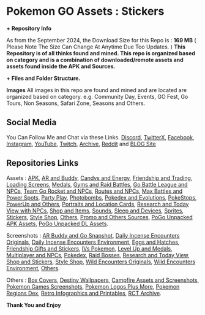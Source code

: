 # __**Pokemon GO Assets**__ __**:**__ __**Stickers**__


**+** __**Repository Info**__

As from the September 2024, the Download Size for this Repo is : **169 MB** ( Please Note The Size Can Change At Anytime Due Too Updates. )
**This Repository is of all thinks found and mined. This repo is organized based on category and is a combination of downloaded/remote assets and assets found inside the APK and Sources.**


**+** __**Files and Folder Structure.**__

**Images**
All images in this repo are found and mined and are located are organized based on category. e.g. Community Day, Events, GO Fest, Go Tours, Non Seasons, Safari Zone, Seasons and Others.


## __**Social Media**__

You Can Follow Me and Chat via these Links. [Discord](https://discord.com/invite/XWphsEk), [TwitterX](https://x.com/Retro86Official), [Facebook](https://www.facebook.com/Retro86Official), [Instagram](https://www.instagram.com/retrojohn86), [YouTube](https://www.youtube.com/channel/UCUw02MHKeo3mGfNDMvBn_eQ), [Twitch](https://www.twitch.tv/retrojohn86), [Archive](https://archive.org/details/@retro_john_86), [Reddit](https://www.reddit.com/user/RetroJohn86/) and [BLOG Site](https://retrojohn86.blogspot.com/)


## __**Repositories Links**__

Assets : [APK](https://github.com/RetroJohn86/Pokemon-Go-Assets-APK), [AR and Buddy](https://github.com/RetroJohn86/Pokemon-Go-Assets-AR-and-Buddy), [Candys and Energy](https://github.com/RetroJohn86/Pokemon-Go-Assets-Candys-and-Energy), [Friendship and Trading](https://github.com/RetroJohn86/Pokemon-Go-Assets-Friendship-and-Trading), [Loading Screens](https://github.com/RetroJohn86/Pokemon-Go-Assets-Loading-Screens), [Medals](https://github.com/RetroJohn86/Pokemon-Go-Assets-Medals), [Gyms and Raid Battles](https://github.com/RetroJohn86/Pokemon-Go-Assets-Gyms-and-Raid-Battles), [Go Battle League and NPCs](https://github.com/RetroJohn86/Pokemon-Go-Assets-Go-Battle-League-and-NPCs), [Team Go Rocket and NPCs](https://github.com/RetroJohn86/Pokemon-Go-Assets-Team-Go-Rocket-and-NPCs), [Routes and NPCs](https://github.com/RetroJohn86/Pokemon-Go-Assets-Routes-and-NPCs), [Max Battles and Power Spots](https://github.com/RetroJohn86/Pokemon-Go-Assets-Max-Battles-and-Power-Spots), [Party Play](https://github.com/RetroJohn86/Pokemon-Go-Assets-Party-Play), [Photobombs](https://github.com/RetroJohn86/Pokemon-Go-Assets-Photobombs), [Pokedex and Evolutions](https://github.com/RetroJohn86/Pokemon-Go-Assets-Pokedex-and-Evolutions), [PokeStops, PowerUp and Others](https://github.com/RetroJohn86/Pokemon-Go-Assets-PokeStops-PowerUp-and-Others), [Portraits and Location Cards](https://github.com/RetroJohn86/Pokemon-Go-Assets-Portraits-and-Location-Cards), [Research and Today View with NPCs](https://github.com/RetroJohn86/Pokemon-Go-Assets-Research-and-Today-View-with-NPCs), [Shop and Items](https://github.com/RetroJohn86/Pokemon-Go-Assets-Shop-and-Items), [Sounds](https://github.com/RetroJohn86/Pokemon-Go-Assets-Sounds), [Sleep and Devices](https://github.com/RetroJohn86/Pokemon-Go-Assets-Sleep-and-Devices), [Sprites](https://github.com/RetroJohn86/Pokemon-Go-Assets-Sprites), [Stickers](https://github.com/RetroJohn86/Pokemon-Go-Assets-Stickers), [Style Shop](https://github.com/RetroJohn86/Pokemon-Go-Assets-Style-Shop), [Others](https://github.com/RetroJohn86/Pokemon-Go-Assets-Others), [Promo and Others Sources](https://github.com/RetroJohn86/Pokemon-Go-Promo-and-Others-Sources), [PoGo Unpacked APK Assets](https://github.com/RetroJohn86/PoGo-Unpacked-APK-Assets), [PoGo Unpacked DL Assets](https://github.com/RetroJohn86/PoGo-Unpacked-DL-Assets).

Screenshots : [AR Buddy and Go Snapshot](https://github.com/RetroJohn86/PoGo-Screenshot-AR-Buddy-and-Go-Snapshot), [Daily Incense Encounters Originals](https://github.com/RetroJohn86/PoGo-Screenshot-Daily-Incense-Encounters-Originals-), [Daily Incense Encounters Environment](https://github.com/RetroJohn86/PoGo-Screenshot-Daily-Incense-Encounters-Environment-), [Eggs and Hatches](https://github.com/RetroJohn86/PoGo-Screenshot-Eggs-and-Hatches), [Friendship Gifts and Stickers](https://github.com/RetroJohn86/PoGo-Screenshot-Friendship-Gifts-and-Stickers), [IVs Pokemon](https://github.com/RetroJohn86/PoGo-Screenshot-IVs-Pokemon), [Level Up and Medals](https://github.com/RetroJohn86/PoGo-Screenshot-Level-Up-and-Medals), [Multiplayer and NPCs](https://github.com/RetroJohn86/PoGo-Screenshot-Multiplayer-and-NPCs), [Pokedex](https://github.com/RetroJohn86/PoGo-Screenshot-Pokedex), [Raid Bosses](https://github.com/RetroJohn86/PoGo-Screenshot-Raid-Bosses), [Research and Today View](https://github.com/RetroJohn86/PoGo-Screenshot-Research-and-Today-View), [Shop and Stickers](https://github.com/RetroJohn86/PoGo-Screenshot-Shop-and-Stickers), [Style Shop](https://github.com/RetroJohn86/PoGo-Screenshot-Style-Shop), [Wild Encounters Originals](https://github.com/RetroJohn86/PoGo-Screenshot-Wild-Encounters-Originals-), [Wild Encounters Environment](https://github.com/RetroJohn86/PoGo-Screenshot-Wild-Encounters-Environment-), [Others](https://github.com/RetroJohn86/PoGo-Screenshot-Others).

Others : [Box Covers](https://github.com/RetroJohn86/Box-Covers), [Destiny Wallpapers](https://github.com/RetroJohn86/Destiny-Wallpapers), [Campfire Assets and Screenshots](https://github.com/RetroJohn86/Campfire-Assets-and-Screenshots), [Pokemon Games Screenshots](https://github.com/RetroJohn86/Pokemon-Games-Screenshots), [Pokemon Logos Plus More](https://github.com/RetroJohn86/Pokemon-Logos-Plus-More), [Pokemon Regions Dex](https://github.com/RetroJohn86/Pokemon-Regions-Dex), [Retro Infographics and Printables](https://github.com/RetroJohn86/Retro-Infographics-and-Printables), [RCT Archive](https://github.com/RetroJohn86/RCT-Archive).


__**Thank You and Enjoy**__